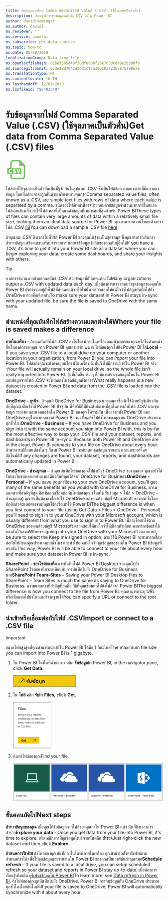 ```yaml
---
title: รับข้อมูลจากไฟล์ Comma Separated Value (.CSV) (ใช้จุลภาคเป็นตัวคั่น)
description: เรียนรู้วิธีการรับข้อมูลจากไฟล์ CSV ลงใน Power BI
author: davidiseminger
ms.author: davidi
ms.reviewer: ''
ms.service: powerbi
ms.subservice: pbi-data-sources
ms.topic: how-to
ms.date: 05/08/2019
LocalizationGroup: Data from files
ms.openlocfilehash: 01bef505d48f28df869bf2be705dcda963b3d0f9
ms.sourcegitcommit: 653e18d7041d3dd1cf7a38010372366975a98eae
ms.translationtype: HT
ms.contentlocale: th-TH
ms.lasthandoff: 12/01/2020
ms.locfileid: "96403340"
---
```

# <a name="get-data-from-comma-separated-value-csv-files"></a><span data-ttu-id="fcc60-103">รับข้อมูลจากไฟล์ Comma Separated Value (.CSV) (ใช้จุลภาคเป็นตัวคั่น)</span><span class="sxs-lookup"><span data-stu-id="fcc60-103">Get data from Comma Separated Value (.CSV) files</span></span>
![ไอคอน C S V](media/service-comma-separated-value-files/csv_icon.png)

<span data-ttu-id="fcc60-105">ไฟล์ค่าที่ใช้จุลภาคเป็นตัวคั่นเป็นที่รู้จักกันในรูปแบบ .CSV ซึ่งเป็นไฟล์ข้อความอย่างง่ายที่มีแถวของข้อมูล โดยที่แต่ละค่าจะถูกคั่นด้วยเครื่องหมายจุลภาค</span><span class="sxs-lookup"><span data-stu-id="fcc60-105">Comma separated value files, often known as a .CSV, are simple text files with rows of data where each value is separated by a comma.</span></span> <span data-ttu-id="fcc60-106">ชนิดของไฟล์เหล่านี้อาจประกอบด้วยข้อมูลจำนวนมากภายในขนาดไฟล์ค่อนข้างเล็ก ทำให้ไฟล์เหล่านี้เป็นแหล่งข้อมูลที่เหมาะสมที่สุดสำหรับ Power BI</span><span class="sxs-lookup"><span data-stu-id="fcc60-106">These types of files can contain very large amounts of data within a relatively small file size, making them an ideal data source for Power BI.</span></span> <span data-ttu-id="fcc60-107">คุณสามารถดาวน์โหลดตัวอย่างไฟล์ .CSV [ที่นี่](https://go.microsoft.com/fwlink/?LinkID=619356)</span><span class="sxs-lookup"><span data-stu-id="fcc60-107">You can download a sample .CSV file [here](https://go.microsoft.com/fwlink/?LinkID=619356).</span></span>

<span data-ttu-id="fcc60-108">ถ้าคุณมu .CSV ถึงเวลาไปที่ไซต์ Power BI ของคุณในฐานเป็นชุดข้อมูล ซึ่งคุณสามารถเริ่มการสำรวจข้อมูล สร้างแดชบอร์ดบางรายการ และแชร์ข้อมูลเชิงลึกของคุณกับผู้อื่นได้</span><span class="sxs-lookup"><span data-stu-id="fcc60-108">If you have a .CSV, it’s time to get it into your Power BI site as a dataset where you can begin exploring your data, create some dashboards, and share your insights with others.</span></span>

>[!TIP]
><span data-ttu-id="fcc60-109">องค์กรจำนวนมากส่งออกผลลัพธ์ .CSV ด้วยข้อมูลที่อัปเดตแต่ละวัน</span><span class="sxs-lookup"><span data-stu-id="fcc60-109">Many organizations output a .CSV with updated data each day.</span></span> <span data-ttu-id="fcc60-110">เมื่อต้องการตรวจสอบว่าชุดข้อมูลของคุณใน Power BI ยังคงรวมอยู่กับไฟล์ที่อัปเดตแล้วหรือไม่นั้น ตรวจสอบให้แน่ใจว่าไฟล์ถูกบันทึกไปยัง OneDrive ด้วยชื่อเดียวกัน</span><span class="sxs-lookup"><span data-stu-id="fcc60-110">To make sure your dataset in Power BI stays in-sync with your updated file, be sure the file is saved to OneDrive with the same name.</span></span>

## <a name="where-your-file-is-saved-makes-a-difference"></a><span data-ttu-id="fcc60-111">ตำแหน่งที่คุณบันทึกไฟล์สร้างความแตกต่างได้</span><span class="sxs-lookup"><span data-stu-id="fcc60-111">Where your file is saved makes a difference</span></span>
<span data-ttu-id="fcc60-112">**ภายในเครื่อง** - ถ้าคุณบันทึกไฟล์ .CSV ลงในไดรฟ์ภายในเครื่องคอมพิวเตอร์ของคุณหรือในตำแหน่งอื่นในองค์กรของคุณ จาก Power BI คุณสามารถ *นำเข้า* ไฟล์ของคุณไปยัง Power BI ได้</span><span class="sxs-lookup"><span data-stu-id="fcc60-112">**Local** - If you save your .CSV file to a local drive on your computer or another location in your organization, from Power BI you can *import* your file into Power BI.</span></span> <span data-ttu-id="fcc60-113">ไฟล์ของคุณจะยังคงอยู่บนไดรฟ์ในเครื่อง ดังนั้นจึงไม่มีการนำเข้าใน Power BI จริง ๆ</span><span class="sxs-lookup"><span data-stu-id="fcc60-113">Your file will actually remain on your local drive, so the whole file isn’t really imported into Power BI.</span></span> <span data-ttu-id="fcc60-114">สิ่งที่เกิดขึ้นจริง ๆ คือมีการสร้างชุดข้อมูลใหม่ใน Power BI และข้อมูลจากไฟล์ .CSV จะโหลดลงในชุดข้อมูลดังกล่าว</span><span class="sxs-lookup"><span data-stu-id="fcc60-114">What really happens is a new dataset is created in Power BI and data from the .CSV file is loaded into the dataset.</span></span>

<span data-ttu-id="fcc60-115">**OneDrive - ธุรกิจ**– ถ้าคุณมี OneDrive for Business และคุณลงชื่อเข้าใช้ด้วยบัญชีเดียวกันกับที่คุณลงชื่อเข้าใช้ Power BI ปัจจุบัน นี่คือวิธีที่มีประสิทธิภาพที่สุดในการเก็บไฟล์ .CSV และชุดข้อมูล รายงาน และแดชบอร์ดใน Power BI ของคุณให้รวมกัน เนื่องจากทั้ง Power BI และ OneDrive อยู่ในระบบคลาวด์ Power BI จะ *เชื่อมต่อ* ไปยังไฟล์ของคุณบน OneDrive ประมาณทุกชั่วโมง</span><span class="sxs-lookup"><span data-stu-id="fcc60-115">**OneDrive - Business** – If you have OneDrive for Business and you sign into it with the same account you sign into Power BI with, this is by-far the most effective way to keep your .CSV file and your dataset, reports, and dashboards in Power BI in-sync. Because both Power BI and OneDrive are in the cloud, Power BI *connects* to your file on OneDrive about every hour.</span></span> <span data-ttu-id="fcc60-116">ถ้าพบการเปลี่ยนแปลงใด ๆ ก็ตาม Power BI จะอัปเดต ชุดข้อมูล รายงาน และแดชบอร์โดยอัตโนมัติ</span><span class="sxs-lookup"><span data-stu-id="fcc60-116">If any changes are found, your dataset, reports, and dashboards are automatically updated in Power BI.</span></span>

<span data-ttu-id="fcc60-117">**OneDrive - ส่วนบุคคล** – ถ้าคุณบันทึกไฟล์ของคุณไปยังบัญชี OneDrive ของคุณเอง คุณจะยังได้รับประโยชน์หลายอย่างแบบเดียวกับที่คุณได้จาก OneDrive for Business</span><span class="sxs-lookup"><span data-stu-id="fcc60-117">**OneDrive - Personal** – If you save your files to your own OneDrive account, you’ll get many of the same benefits as you would with OneDrive for Business.</span></span> <span data-ttu-id="fcc60-118">ความแตกต่างที่สำคัญที่สุด คือเมื่อคุณเชื่อมต่อกับไฟล์ของคุณ (โดยใช้ รับข้อมูล > ไฟล์ > OneDrive – ส่วนบุคคล) คุณจำเป็นต้องลงชื่อเข้าใช้ OneDrive ของคุณด้วยบัญชี Microsoft ของคุณ ซึ่งโดยปกติแล้วจะแตกต่างจากที่คุณใช้ลงชื่อเข้าใช้ Power BI</span><span class="sxs-lookup"><span data-stu-id="fcc60-118">The biggest difference is when you first connect to your file (using Get Data > Files > OneDrive – Personal) you’ll need to sign in to your OneDrive with your Microsoft account, which is usually different from what you use to sign in to Power BI.</span></span> <span data-ttu-id="fcc60-119">เมื่อลงชื่อเข้าใช้ด้วย OneDrive ของคุณด้วยบัญชี Microsoft ตรวจสอบให้แน่ใจว่าได้เลือกตัวเลือก คงการลงชื่อเข้าใช้ของฉันไว้เสมอ</span><span class="sxs-lookup"><span data-stu-id="fcc60-119">When signing into your OneDrive with your Microsoft account, be sure to select the Keep me signed in option.</span></span> <span data-ttu-id="fcc60-120">ด้วยวิธีนี้ Power BI จะสามารถเชื่อมต่อกับไฟล์ของคุณประมาณทุกชั่วโมง และทำให้คุณแน่ใจว่า ชุดข้อมูลของคุณใน Power BI มีข้อมูลที่ตรงกัน</span><span class="sxs-lookup"><span data-stu-id="fcc60-120">This way, Power BI will be able to connect to your file about every hour and make sure your dataset in Power BI is in-sync.</span></span>

<span data-ttu-id="fcc60-121">**SharePoint - ของไซต์ของทีม** การบันทึกไฟล์ Power BI Desktop ของคุณไปยัง SharePoint ไซต์ของทีมจะเหมือนกับการบันทึกไปยัง OneDrive for Business มาก</span><span class="sxs-lookup"><span data-stu-id="fcc60-121">**SharePoint Team-Sites** – Saving your Power BI Desktop files to SharePoint – Team Sites is much the same as saving to OneDrive for Business.</span></span> <span data-ttu-id="fcc60-122">ความแตกต่างที่สำคัญที่สุดคือ วิธีที่คุณเชื่อมต่อไปยังไฟล์จาก Power BI</span><span class="sxs-lookup"><span data-stu-id="fcc60-122">The biggest difference is how you connect to the file from Power BI.</span></span> <span data-ttu-id="fcc60-123">คุณสามารถระบุ URL หรือเชื่อมต่อไปยังโฟลเดอร์รากฐานได้</span><span class="sxs-lookup"><span data-stu-id="fcc60-123">You can specify a URL or connect to the root folder.</span></span>

## <a name="import-or-connect-to-a-csv-file"></a><span data-ttu-id="fcc60-124">นำเข้าหรือเชื่อมต่อกับไฟล์ .CSV</span><span class="sxs-lookup"><span data-stu-id="fcc60-124">Import or connect to a .CSV file</span></span>
>[!IMPORTANT]
><span data-ttu-id="fcc60-125">ขนาดไฟล์สูงสุดที่คุณสามารถนำเข้าใน Power BI ได้คือ 1 กิกะไบต์</span><span class="sxs-lookup"><span data-stu-id="fcc60-125">The maximum file size you can import into Power BI is 1 gigabyte.</span></span>

1. <span data-ttu-id="fcc60-126">ใน Power BI ในพื้นที่ตัวนำทาง คลิก **รับข้อมูล**</span><span class="sxs-lookup"><span data-stu-id="fcc60-126">In Power BI, in the navigator pane, click **Get Data**.</span></span>
   
   ![ภาพหน้าจอของรับข้อมูลใน Power BI Desktop ที่แสดงปุ่มในบานหน้าต่างตัวนำทาง](media/service-comma-separated-value-files/csv_get_data_button.png)
2. <span data-ttu-id="fcc60-128">ใน **ไฟล์** คลิก **รับ**</span><span class="sxs-lookup"><span data-stu-id="fcc60-128">In **Files**, click **Get**.</span></span>
   
   ![ภาพหน้าจอของกล่องโต้ตอบไฟล์ ที่แสดงปุ่มรับ](media/service-comma-separated-value-files/csv_files_get.png)
3. <span data-ttu-id="fcc60-130">ค้นหาไฟล์ของคุณ</span><span class="sxs-lookup"><span data-stu-id="fcc60-130">Find your file.</span></span>
   
   ![ภาพหน้าจอของไทล์สี่รายการเพื่อค้นหาไฟล์ของคุณ ที่แสดงการเลือกไฟล์ภายในเครื่อง, OneDrive Business, OneDrive Personal และ SharePoint](media/service-comma-separated-value-files/csv_find_your_file.png)

## <a name="next-steps"></a><span data-ttu-id="fcc60-132">ขั้นตอนถัดไป</span><span class="sxs-lookup"><span data-stu-id="fcc60-132">Next steps</span></span>
<span data-ttu-id="fcc60-133">**สำรวจข้อมูลของคุณ** เมื่อคุณได้รับข้อมูลจากไฟล์ของคุณลงใน Power BI แล้ว นั่นก็ถึงเวลาการสำรวจ</span><span class="sxs-lookup"><span data-stu-id="fcc60-133">**Explore your data** - Once you get data from your file into Power BI, it's time to explore.</span></span> <span data-ttu-id="fcc60-134">เพียงคลิกขวาที่ชุดข้อมูลใหม่ จากนั้นคลิก **สำรวจ**</span><span class="sxs-lookup"><span data-stu-id="fcc60-134">Just right-click the new dataset and then click **Explore**.</span></span>

<span data-ttu-id="fcc60-135">**กำหนดการรีเฟรช** ถ้าไฟล์ของคุณบันทึกลงในไดรฟ์ภายในเครื่อง คุณสามารถตั้งค่ารีเฟรชตามกำหนดการได้ เพื่อให้ชุดข้อมูลและรายงานใน Power BI ของคุณเป็นเวอร์ชันล่าสุดเสมอ</span><span class="sxs-lookup"><span data-stu-id="fcc60-135">**Schedule refresh** - If your file is saved to a local drive, you can setup scheduled refresh so your dataset and reports in Power BI stay up-to-date.</span></span> <span data-ttu-id="fcc60-136">เมื่อต้องการเรียนรู้เพิ่มเติม ดู[รีเฟรชข้อมูลใน Power BI](refresh-data.md)</span><span class="sxs-lookup"><span data-stu-id="fcc60-136">To learn more, see [Data refresh in Power BI](refresh-data.md).</span></span> <span data-ttu-id="fcc60-137">ถ้าไฟล์ของคุณถูกบันทึกไปยัง OneDrive, Power BI จะรวมข้อมูลกับ OneDrive ประมาณทุกชั่วโมงโดยอัตโนมัติ</span><span class="sxs-lookup"><span data-stu-id="fcc60-137">If your file is saved to OneDrive, Power BI will automatically synchronize with it about every hour.</span></span>

